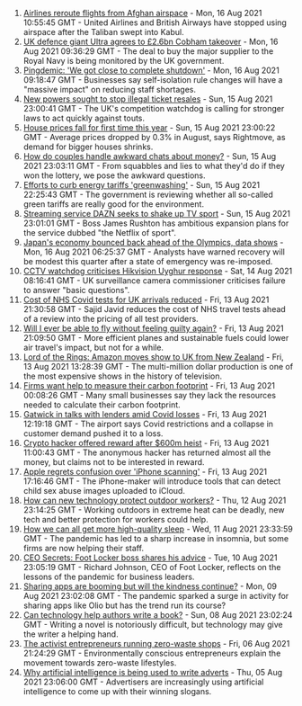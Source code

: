 1. [Airlines reroute flights from Afghan airspace](https://www.bbc.co.uk/news/business-58228470) - Mon, 16 Aug 2021 10:55:45 GMT - United Airlines and British Airways have stopped using airspace after the Taliban swept into Kabul.
2. [UK defence giant Ultra agrees to £2.6bn Cobham takeover](https://www.bbc.co.uk/news/business-58228657) - Mon, 16 Aug 2021 09:36:29 GMT - The deal to buy the major supplier to the Royal Navy is being monitored by the UK government.
3. [Pingdemic: 'We got close to complete shutdown'](https://www.bbc.co.uk/news/business-58228466) - Mon, 16 Aug 2021 09:18:47 GMT - Businesses say self-isolation rule changes will have a "massive impact" on reducing staff shortages.
4. [New powers sought to stop illegal ticket resales](https://www.bbc.co.uk/news/business-58225568) - Sun, 15 Aug 2021 23:00:41 GMT - The UK's competition watchdog is calling for stronger laws to act quickly against touts.
5. [House prices fall for first time this year](https://www.bbc.co.uk/news/business-58206513) - Sun, 15 Aug 2021 23:00:22 GMT - Average prices dropped by 0.3% in August, says Rightmove, as demand for bigger houses shrinks.
6. [How do couples handle awkward chats about money?](https://www.bbc.co.uk/news/business-58176219) - Sun, 15 Aug 2021 23:03:11 GMT - From squabbles and lies to what they'd do if they won the lottery, we pose the awkward questions.
7. [Efforts to curb energy tariffs 'greenwashing'](https://www.bbc.co.uk/news/business-58222808) - Sun, 15 Aug 2021 22:25:43 GMT - The government is reviewing whether all so-called green tariffs are really good for the environment.
8. [Streaming service DAZN seeks to shake up TV sport](https://www.bbc.co.uk/news/business-58219424) - Sun, 15 Aug 2021 23:01:01 GMT - Boss James Rushton has ambitious expansion plans for the service dubbed "the Netflix of sport".
9. [Japan's economy bounced back ahead of the Olympics, data shows](https://www.bbc.co.uk/news/business-58227096) - Mon, 16 Aug 2021 06:25:37 GMT - Analysts have warned recovery will be modest this quarter after a state of emergency was re-imposed.
10. [CCTV watchdog criticises Hikvision Uyghur response](https://www.bbc.co.uk/news/technology-58188325) - Sat, 14 Aug 2021 08:16:41 GMT - UK surveillance camera commissioner criticises failure to answer "basic questions".
11. [Cost of NHS Covid tests for UK arrivals reduced](https://www.bbc.co.uk/news/business-58206517) - Fri, 13 Aug 2021 21:30:58 GMT - Sajid Javid reduces the cost of NHS travel tests ahead of a review into the pricing of all test providers.
12. [Will I ever be able to fly without feeling guilty again?](https://www.bbc.co.uk/news/business-57917193) - Fri, 13 Aug 2021 21:09:50 GMT - More efficient planes and sustainable fuels could lower air travel's impact, but not for a while.
13. [Lord of the Rings: Amazon moves show to UK from New Zealand](https://www.bbc.co.uk/news/business-58196473) - Fri, 13 Aug 2021 13:28:39 GMT - The multi-million dollar production is one of the most expensive shows in the history of television.
14. [Firms want help to measure their carbon footprint](https://www.bbc.co.uk/news/business-58167618) - Fri, 13 Aug 2021 00:08:26 GMT - Many small businesses say they lack the resources needed to calculate their carbon footprint.
15. [Gatwick in talks with lenders amid Covid losses](https://www.bbc.co.uk/news/business-58200001) - Fri, 13 Aug 2021 12:19:18 GMT - The airport says Covid restrictions and a collapse in customer demand pushed it to a loss.
16. [Crypto hacker offered reward after $600m heist](https://www.bbc.co.uk/news/business-58193396) - Fri, 13 Aug 2021 11:00:43 GMT - The anonymous hacker has returned almost all the money, but claims not to be interested in reward.
17. [Apple regrets confusion over 'iPhone scanning'](https://www.bbc.co.uk/news/technology-58206543) - Fri, 13 Aug 2021 17:16:46 GMT - The iPhone-maker will introduce tools that can detect child sex abuse images uploaded to iCloud.
18. [How can new technology protect outdoor workers?](https://www.bbc.co.uk/news/business-58049625) - Thu, 12 Aug 2021 23:14:25 GMT - Working outdoors in extreme heat can be deadly, new tech and better protection for workers could help.
19. [How we can all get more high-quality sleep](https://www.bbc.co.uk/news/business-58148044) - Wed, 11 Aug 2021 23:33:59 GMT - The pandemic has led to a sharp increase in insomnia, but some firms are now helping their staff.
20. [CEO Secrets: Foot Locker boss shares his advice](https://www.bbc.co.uk/news/business-58101254) - Tue, 10 Aug 2021 23:05:19 GMT - Richard Johnson, CEO of Foot Locker, reflects on the lessons of the pandemic for business leaders.
21. [Sharing apps are booming but will the kindness continue?](https://www.bbc.co.uk/news/business-57981598) - Mon, 09 Aug 2021 23:02:08 GMT - The pandemic sparked a surge in activity for sharing apps like Olio but has the trend run its course?
22. [Can technology help authors write a book?](https://www.bbc.co.uk/news/business-58098481) - Sun, 08 Aug 2021 23:02:24 GMT - Writing a novel is notoriously difficult, but technology may give the writer a helping hand.
23. [The activist entrepreneurs running zero-waste shops](https://www.bbc.co.uk/news/business-57920754) - Fri, 06 Aug 2021 21:24:29 GMT - Environmentally conscious entrepreneurs explain the movement towards zero-waste lifestyles.
24. [Why artificial intelligence is being used to write adverts](https://www.bbc.co.uk/news/business-57781557) - Thu, 05 Aug 2021 23:06:00 GMT - Advertisers are increasingly using artificial intelligence to come up with their winning slogans.
